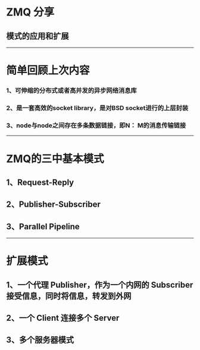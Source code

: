 # ZMQ 分享
## 模式的应用和扩展

---

# 简单回顾上次内容
### 1、可伸缩的分布式或者高并发的异步网络消息库
### 2、是一套高效的socket library，是对BSD socket进行的上层封装
### 3、node与node之间存在多条数据链接，即N： M的消息传输链接

---

# ZMQ的三中基本模式
## 1、Request-Reply
## 2、Publisher-Subscriber
## 3、Parallel Pipeline

---

# 扩展模式
## 1、一个代理 Publisher，作为一个内网的 Subscriber 接受信息，同时将信息，转发到外网
## 2、一个 Client 连接多个 Server 
## 3、多个服务器模式
